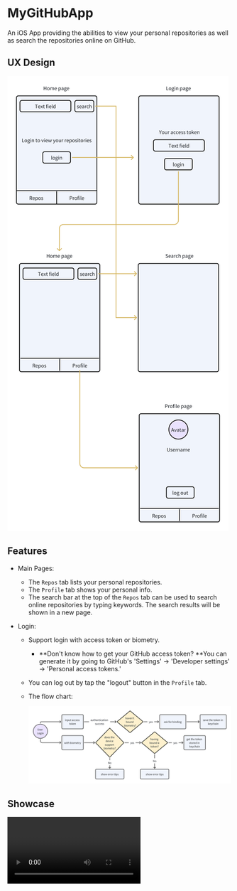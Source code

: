 # MyGitHubApp

An iOS App providing the abilities to view your personal repositories as well as search the repositories online on GitHub.

## UX Design

![whiteboard_exported_image](Resources/ux_design.png)

## Features

* Main Pages:
  * The `Repos` tab lists your personal repositories.
  * The `Profile` tab shows your personal info.
  * The search bar at the top of the `Repos` tab can be used to search online repositories by typing keywords. The search results will be shown in a new page.

* Login:

  * Support login with access token or biometry.

    * **Don't know how to get your GitHub access token? **You can generate it by going to GitHub's 'Settings' -> 'Developer settings' -> 'Personal access tokens.'

  * You can log out by tap the "logout" button in the  `Profile` tab.

  * The flow chart:

    ![login_flow_chart](Resources/login_flow_chart.png)

## Showcase

<video src="Resources/showcase.MP4"></video>